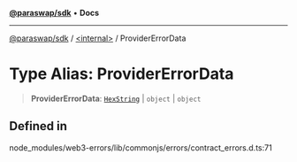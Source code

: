 [**@paraswap/sdk**](../../README.md) • **Docs**

***

[@paraswap/sdk](../../globals.md) / [\<internal\>](../README.md) / ProviderErrorData

# Type Alias: ProviderErrorData

> **ProviderErrorData**: [`HexString`](HexString.md) \| `object` \| `object`

## Defined in

node\_modules/web3-errors/lib/commonjs/errors/contract\_errors.d.ts:71
